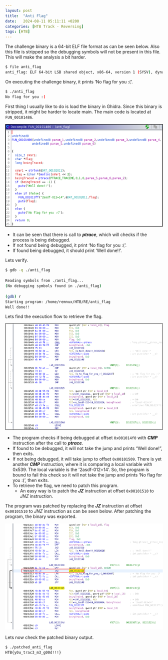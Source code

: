 ```yaml
---
layout:	post
title:  "Anti Flag"
date:   2024-08-11 05:11:11 +0200
categories: [HTB Track - Reversing]
tags: [HTB]
---
```


The challenge binary is a 64-bit ELF file format as can be seen below. Also this file is stripped so the debugging symbols will not be present in this file. This will make the analysis a bit harder.

```bash
$ file anti_flag 
anti_flag: ELF 64-bit LSB shared object, x86-64, version 1 (SYSV), dynamically linked, interpreter /lib64/ld-linux-x86-64.so.2, BuildID[sha1]=b8de97bc12c627606510140e43fc13e2efffcee5, for GNU/Linux 3.2.0, stripped
```

On executing the challenge binary, it prints ‘No flag for you :(’. 

```bash
$ ./anti_flag 
No flag for you :(
```

First thing I usually like to do is load the binary in Ghidra. Since this binary is stripped, it might be harder to locate main. The main code is located at `FUN_00101486`.

![Ghidra](/images/2024-08-11-HTB_Reversing_Anti_Flag/1.png)

- It can be seen that there is call to ***ptrace***, which will checks if the process is being debugged.
- If not found being debugged, it print ‘No flag for you :(’.
- If found being debugged, it should print ‘Well done!!’.

Lets verify. 

```bash
$ gdb -q ./anti_flag

Reading symbols from ./anti_flag...
(No debugging symbols found in ./anti_flag)

(gdb) r
Starting program: /home/remnux/HTB/RE/anti_flag 
Well done!!
```

Lets find the execution flow to retrieve the flag.

![Ghidra](/images/2024-08-11-HTB_Reversing_Anti_Flag/2.png)

- The program checks if being debugged at offset `0x001014f0` with ***CMP*** instruction after the call to ***ptrace***.
- If found to be debugged, it will not take the jump and prints “Well done!”, then exits.
- If not being debugged, it will take jump to offset `0x00101509`. There is yet another ***CMP*** instruction, where it is comparing a local variable with 0x539. The local variable is the '2asdf-012=14’. So, the program is bound to fail this check so it will not take the jump and prints ‘No flag for you :(’, then exits.
- To retrieve the flag, we need to patch this program.
    - An easy way is to patch the ***JZ***  instruction at offset `0x00101510` to *JNZ*  instruction.

The program was patched by replacing the ***JZ***  instruction at offset `0x00101510` to *JNZ*  instruction as can be seen below. After patching the program, the binary was exported.

![Ghidra](/images/2024-08-11-HTB_Reversing_Anti_Flag/3.png)

Lets now check the patched binary output.

```bash
$ ./patched_anti_flag
HTB{y0u_trac3_m3_g00d!!!}
```